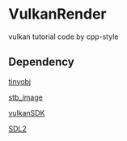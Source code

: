 # VulkanRender
vulkan tutorial code by cpp-style

## Dependency

[tinyobj](https://github.com/tinyobjloader/tinyobjloader)

[stb_image](https://github.com/nothings/stb)

[vulkanSDK](https://vulkan.lunarg.com/)

[SDL2](http://www.libsdl.org/)